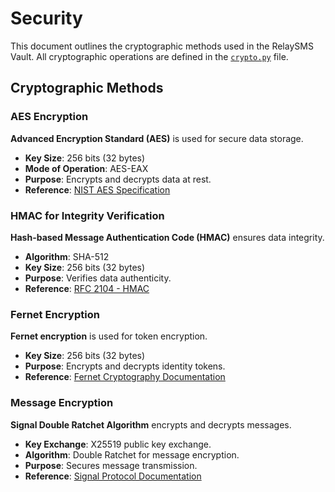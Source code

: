 # Security

This document outlines the cryptographic methods used in the RelaySMS Vault. All cryptographic operations are defined in the [`crypto.py`](../src/crypto.py) file.

## Cryptographic Methods

### AES Encryption

**Advanced Encryption Standard (AES)** is used for secure data storage.

- **Key Size**: 256 bits (32 bytes)
- **Mode of Operation**: AES-EAX
- **Purpose**: Encrypts and decrypts data at rest.
- **Reference**: [NIST AES Specification](https://www.nist.gov/publications/advanced-encryption-standard-aes)

### HMAC for Integrity Verification

**Hash-based Message Authentication Code (HMAC)** ensures data integrity.

- **Algorithm**: SHA-512
- **Key Size**: 256 bits (32 bytes)
- **Purpose**: Verifies data authenticity.
- **Reference**: [RFC 2104 - HMAC](https://datatracker.ietf.org/doc/html/rfc2104)

### Fernet Encryption

**Fernet encryption** is used for token encryption.

- **Key Size**: 256 bits (32 bytes)
- **Purpose**: Encrypts and decrypts identity tokens.
- **Reference**: [Fernet Cryptography Documentation](https://cryptography.io/en/latest/fernet/)

### Message Encryption

**Signal Double Ratchet Algorithm** encrypts and decrypts messages.

- **Key Exchange**: X25519 public key exchange.
- **Algorithm**: Double Ratchet for message encryption.
- **Purpose**: Secures message transmission.
- **Reference**: [Signal Protocol Documentation](https://signal.org/docs/specifications/doubleratchet/)
